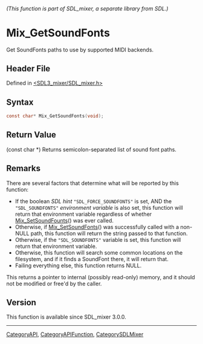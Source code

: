 ###### (This function is part of SDL_mixer, a separate library from SDL.)
# Mix_GetSoundFonts

Get SoundFonts paths to use by supported MIDI backends.

## Header File

Defined in [<SDL3_mixer/SDL_mixer.h>](https://github.com/libsdl-org/SDL_mixer/blob/main/include/SDL3_mixer/SDL_mixer.h)

## Syntax

```c
const char* Mix_GetSoundFonts(void);
```

## Return Value

(const char *) Returns semicolon-separated list of sound font paths.

## Remarks

There are several factors that determine what will be reported by this
function:

- If the boolean _SDL hint_ `"SDL_FORCE_SOUNDFONTS"` is set, AND the
  `"SDL_SOUNDFONTS"` _environment variable_ is also set, this function will
  return that environment variable regardless of whether
  [Mix_SetSoundFounts](Mix_SetSoundFounts)() was ever called.
- Otherwise, if [Mix_SetSoundFonts](Mix_SetSoundFonts)() was successfully
  called with a non-NULL path, this function will return the string passed
  to that function.
- Otherwise, if the `"SDL_SOUNDFONTS"` variable is set, this function will
  return that environment variable.
- Otherwise, this function will search some common locations on the
  filesystem, and if it finds a SoundFont there, it will return that.
- Failing everything else, this function returns NULL.

This returns a pointer to internal (possibly read-only) memory, and it
should not be modified or free'd by the caller.

## Version

This function is available since SDL_mixer 3.0.0.

----
[CategoryAPI](CategoryAPI), [CategoryAPIFunction](CategoryAPIFunction), [CategorySDLMixer](CategorySDLMixer)

